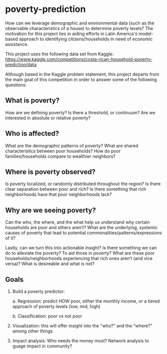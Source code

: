 # poverty-prediction

How can we leverage demographic and environmental data (such as the observable characteristics of a house) to determine poverty levels? The motivation for this project lies in aiding efforts in Latin America's model-based approach to identifying citizens/households in need of economic assistance.

This project uses the following data set from Kaggle: 
https://www.kaggle.com/competitions/costa-rican-household-poverty-prediction/data

Although based in the Kaggle problem statement, this project departs from the main goal of this competition in order to answer some of the following questions:

## What is poverty?
How are we defining poverty? Is there a threshold, or continuum? Are we interested in absolute or relative poverty? 


## Who is affected?
What are the demographic patterns of poverty? What are shared characterisitcs between poor households? How do poor families/households compare to wealthier neighbors?


## Where is poverty observed?
Is poverty localized, or randomly distributed throughout the region? Is there clear separation between poor and rich? Is there something that rich neighborhoods have that poor neighborhoods lack? 


## Why are we seeing poverty?
Can the who, the where, and the what help us understand why certain households are poor and others aren’t? What are the underlying, systemic causes of poverty that lead to potential commonalities/patterns/expressions of it? 


Lastly, can we turn this into actionable insight? Is there something we can do to alleviate the poverty? To aid those in poverty? What are these poor households/neighborhoods experiencing that rich ones aren’t (and vice versa)? What is desireable and what is not? 

## Goals
1. Build a poverty predictor:

	a. Regression: predict HOW poor, either the monthly income, or a tiered approach of poverty levels (low, mid, high)
	
	b. Classification: poor vs not poor
	
2. Visualization: this will offer insight into the "who?" and the "where?" among other things
3. Impact analysis: Who needs the money most? Network analysis to guage impact in community?

